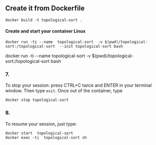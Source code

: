 
## Create it from Dockerfile
```
docker build -t topological-sort .
```


#### Create and start your container Linux
```
docker run -ti --name  topological-sort  -v $(pwd)/topological-sort:/topological-sort  --init topological-sort bash
```
docker run -ti --name  topological-sort  -v $(pwd)/topological-sort:/topological-sort bash
### 7. ###
To stop your session: press CTRL+C twice and ENTER in your terminal window. Then type `exit`. 
Once out of the container, type
```
docker stop topological-sort
```
### 8. ### 
To resume your session, just type:
```
docker start  topological-sort
docker exec -ti  topological-sort sh
 